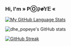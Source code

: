 <h3 align=>Hi, I'm » PⓄק𝒆𝕐𝔼 «</h3>









[![My GitHub Language Stats](https://github-readme-stats.vercel.app/api/top-langs/?username=popeye0013&langs_count=5&theme=dark)]()

![dhe_popeye's GitHub stats](https://github-readme-stats.vercel.app/api?username=popeye0013&show_icons=true&theme=dark)

[![GitHub Streak](https://github-readme-streak-stats.herokuapp.com/?user=popeye0013&theme=dark)](https://git.io/streak-stats)
